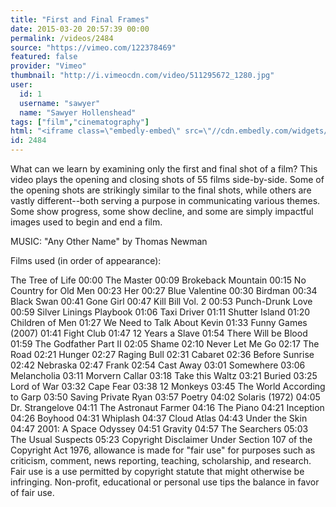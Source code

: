 ```yaml
---
title: "First and Final Frames"
date: 2015-03-20 20:57:39 00:00
permalink: /videos/2484
source: "https://vimeo.com/122378469"
featured: false
provider: "Vimeo"
thumbnail: "http://i.vimeocdn.com/video/511295672_1280.jpg"
user:
  id: 1
  username: "sawyer"
  name: "Sawyer Hollenshead"
tags: ["film","cinematography"]
html: "<iframe class=\"embedly-embed\" src=\"//cdn.embedly.com/widgets/media.html?src=https%3A%2F%2Fplayer.vimeo.com%2Fvideo%2F122378469&wmode=transparent&url=https%3A%2F%2Fvimeo.com%2F122378469&image=http%3A%2F%2Fi.vimeocdn.com%2Fvideo%2F511295672_1280.jpg&key=daaebf4d9cdd46779200162d0ca86e20&type=text%2Fhtml&schema=vimeo\" width=\"1280\" height=\"720\" scrolling=\"no\" frameborder=\"0\" allowfullscreen></iframe>"
id: 2484
---
```


What can we learn by examining only the first and final shot of a film? This video plays the opening and closing shots of 55 films side-by-side. Some of the opening shots are strikingly similar to the final shots, while others are vastly different--both serving a purpose in communicating various themes. Some show progress, some show decline, and some are simply impactful images used to begin and end a film.

MUSIC: "Any Other Name" by Thomas Newman

Films used (in order of appearance):

The Tree of Life 00:00
The Master 00:09
Brokeback Mountain 00:15
No Country for Old Men 00:23
Her 00:27
Blue Valentine 00:30
Birdman 00:34
Black Swan 00:41
Gone Girl 00:47
Kill Bill Vol. 2 00:53
Punch-Drunk Love 00:59
Silver Linings Playbook 01:06
Taxi Driver 01:11
Shutter Island 01:20
Children of Men 01:27
We Need to Talk About Kevin 01:33
Funny Games (2007) 01:41
Fight Club 01:47
12 Years a Slave 01:54
There Will be Blood 01:59
The Godfather Part II 02:05
Shame 02:10
Never Let Me Go 02:17
The Road 02:21
Hunger 02:27
Raging Bull 02:31
Cabaret 02:36
Before Sunrise 02:42
Nebraska 02:47
Frank 02:54
Cast Away 03:01
Somewhere 03:06
Melancholia 03:11
Morvern Callar 03:18
Take this Waltz 03:21
Buried 03:25
Lord of War 03:32
Cape Fear 03:38
12 Monkeys 03:45
The World According to Garp 03:50
Saving Private Ryan 03:57
Poetry 04:02
Solaris (1972) 04:05
Dr. Strangelove 04:11
The Astronaut Farmer 04:16
The Piano 04:21
Inception 04:26
Boyhood 04:31
Whiplash 04:37
Cloud Atlas 04:43
Under the Skin 04:47
2001: A Space Odyssey 04:51
Gravity 04:57
The Searchers 05:03
The Usual Suspects 05:23
Copyright Disclaimer Under Section 107 of the Copyright Act 1976, allowance is made for "fair use" for purposes such as criticism, comment, news reporting, teaching, scholarship, and research. Fair use is a use permitted by copyright statute that might otherwise be infringing. Non-profit, educational or personal use tips the balance in favor of fair use.